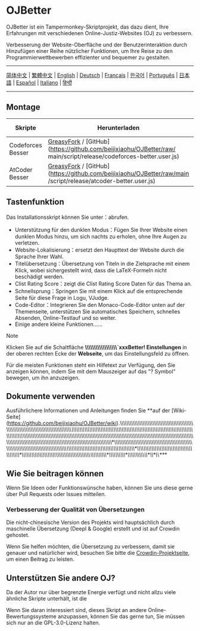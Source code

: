# OJBetter

OJBetter ist ein Tampermonkey-Skriptprojekt, das dazu dient, Ihre Erfahrungen mit verschiedenen Online-Justiz-Websites (OJ) zu verbessern.

Verbesserung der Website-Oberfläche und der Benutzerinteraktion durch Hinzufügen einer Reihe nützlicher Funktionen, um Ihre Reise zu den Programmierwettbewerben effizienter und bequemer zu gestalten.

------

[简体中文](https://github.com/beijixiaohu/OJBetter/blob/main/README.md) | [繁體中文](https://github.com/beijixiaohu/OJBetter/blob/main/i18n/zh-Hant/README.md) | [English](https://github.com/beijixiaohu/OJBetter/blob/main/i18n/en/README.md) | [Deutsch](https://github.com/beijixiaohu/OJBetter/blob/main/i18n/de/README.md) | [Français](https://github.com/beijixiaohu/OJBetter/blob/main/i18n/fr/README.md) | [한국어](https://github.com/beijixiaohu/OJBetter/blob/main/i18n/ko/README.md) | [Português](https://github.com/beijixiaohu/OJBetter/blob/main/i18n/pt/README.md) | [日本語](https://github.com/beijixiaohu/OJBetter/blob/main/i18n/ja/README.md) | [Español](https://github.com/beijixiaohu/OJBetter/blob/main/i18n/es/README.md) | [Italiano](https://github.com/beijixiaohu/OJBetter/blob/main/i18n/it/README.md) | [हिन्दी](https://github.com/beijixiaohu/OJBetter/blob/main/i18n/hi/README.md)

------

## Montage

| Skripte           | Herunterladen                                                                                                                                                                                                                                                                                                             | Beta-Download                                                                                   |
| ----------------- | ------------------------------------------------------------------------------------------------------------------------------------------------------------------------------------------------------------------------------------------------------------------------------------------------------------------------- | ----------------------------------------------------------------------------------------------- |
| Codeforces Besser | [GreasyFork](https://greasyfork.org/zh-CN/scripts/465777-codeforces-better) / [GitHub](https://github.com/beijixiaohu/OJBetter/raw/ main/script/release/codeforces-better.user.js) | [GitHub](https://github.com/beijixiaohu/OJBetter/raw/main/script/dev/codeforces-better.user.js) |
| AtCoder Besser    | [GreasyFork](https://greasyfork.org/zh-CN/scripts/471106-atcoder-better) / [GitHub](https://github.com/beijixiaohu/OJBetter/raw/main /script/release/atcoder-better.user.js)       | [GitHub](https://github.com/beijixiaohu/OJBetter/raw/main/script/dev/atcoder-better.user.js)    |

## Tastenfunktion

Das Installationsskript können Sie unter：abrufen.

- Unterstützung für den dunklen Modus：Fügen Sie Ihrer Website einen dunklen Modus hinzu, um sich nachts zu erholen, ohne Ihre Augen zu verletzen.
- Website-Lokalisierung：ersetzt den Haupttext der Website durch die Sprache Ihrer Wahl.
- Titelübersetzung：Übersetzung von Titeln in die Zielsprache mit einem Klick, wobei sichergestellt wird, dass die LaTeX-Formeln nicht beschädigt werden.
- Clist Rating Score：zeigt die Clist Rating Score Daten für das Thema an.
- Schnellsprung：Springen Sie mit einem Klick auf die entsprechende Seite für diese Frage in Logu, VJudge.
- Code-Editor：Integrieren Sie den Monaco-Code-Editor unten auf der Themenseite, unterstützen Sie automatisches Speichern, schnelles Absenden, Online-Testlauf und so weiter.
- Einige andere kleine Funktionen……

> [!NOTE]
>
> Klicken Sie auf die Schaltfläche **\\\\\\\\\\\\\\\\\\\\\\\\\\\\\\\\\\\\\`xxxBetter! Einstellungen** in der oberen rechten Ecke der **Webseite**, um das Einstellungsfeld zu öffnen.
>
> Für die meisten Funktionen steht ein Hilfetext zur Verfügung, den Sie anzeigen können, indem Sie mit dem Mauszeiger auf das "? Symbol" bewegen, um ihn anzuzeigen.

## Dokumente verwenden

Ausführlichere Informationen und Anleitungen finden Sie **auf der [Wiki-Seite] (https://github.com/beijixiaohu/OJBetter/wiki).\\\\\\\\\\\\\\\\\\\\\\\\\\\\\\\\\\\\\\\\\\\\\\\\\\\\\\\\\\\\\\\\\\\\\\\\\\\\\\\\\\\\\\\\\\\\\\\\\\\\\\\\\\\\\\\\\\\\\\\\\\\\\\\\\\\\\\\\\\\\\\\\\\\\\\\\\\\\\\\\\\\\\\\\\\*\\\\\\\\\\\\\\\\\\\\\\\\\\\\\\\\\\\\\\\\\\\\\\\\\\\\\\\\\\\\\\\\\\\\\\\\\\\\\\\\\\\\\\\\\\\\\\\\\\\\\\\\\\\\\\\\\\\\\\\\\\\\\\\\\\\\\\\\\\\\\\\\\\\\\\\\\\\\\\\\\\\\\\\\\\*\\\\\\\\\\\\\\\\\\\\\\\\\\\\\\\\\\\\\\\\\\\\\\\\\\\\\\\\\\\\\\\\\\\\\\\\\\\\\\\\\\\\\\\\\\\\\\\\\\\\\\\\\\\\\\\\\\\\\\\\\\\\\\\\\\\\\\\\\\\\\\\\\\\\\\\\\\\\\\\\\\\\\\\\\\\\\\\\\\\\\\\\\\\\\\\\\\\\\\\\\\\\\\\\\\\\\\\\\\\\\\\\\\\\\\\\\\\\\\\\\\\\\\\\\\\\\\\\\\\\\\\\\\\\\\\\\\\\\\\\\\\\\\\\\\\\\\\\\\\\\\\\\\\\\\\\\\\\\\\\\\\\\\\\\\\\\\\\\\\\\*\\\\\\\\\\\\\\\\\\\\\\\\\\\\\\\\\\\\\\\\\\\\\\\\\\\\\\\\\\\\\\\\\\\\\\\\\\\\\\\\\\\\\\\\\\\\\\\\\\\\\\\\\\\\\\\\\\\\\\\\\\\\\\\\\\\\\\\\\\\\\\\\\\\\\\\\\\\\\\\\\\\\\\\\\\*\\\\\\\\\\\\\\\\\\\\\\\\\\\\\\\\\\\\\\\\\\\\\\\\\\\\\\\\\\\\\\\\\\\\\\\\\\\\\\\\\\\\\*\\\\\\\\\\\\\\\\\\\\\\\\\\\\\\\\\\\\\\\\\\\\\\\\\\\\\\\\\\\\\\\\\\\\\\\\\\\\\\\\\\\\\*\\\\\\\\\\\\\\\\\\\\\\\\\\\\\\\\\\\\\\\\\\*\\\\\\\\\\\\\\\\\\\\\\\\\\\\\\\\\\\\\\\\\\*\\\\\\\\\\\\\\\\\\\\\*\\\\\\\\\\\\\\\\\\\\\*\\\\\\\\\\*\\\\\\\\\\*\\\\\*\\\\\*\\*\\*\*\**\*

## Wie Sie beitragen können

Wenn Sie Ideen oder Funktionswünsche haben, können Sie uns diese gerne über Pull Requests oder Issues mitteilen.

### Verbesserung der Qualität von Übersetzungen

Die nicht-chinesische Version des Projekts wird hauptsächlich durch maschinelle Übersetzung (Deepl & Google) erstellt und ist auf Crowdin gehostet.

Wenn Sie helfen möchten, die Übersetzung zu verbessern, damit sie genauer und natürlicher wird, besuchen Sie bitte die [Crowdin-Projektseite](https://zh.crowdin.com/project/codeforcesbetter), um einen Beitrag zu leisten.

## Unterstützen Sie andere OJ?

Da der Autor nur über begrenzte Energie verfügt und nicht allzu viele ähnliche Skripte unterhält, ist die

Wenn Sie daran interessiert sind, dieses Skript an andere Online-Bewertungssysteme anzupassen, können Sie das gerne tun, Sie müssen sich nur an die GPL-3.0-Lizenz halten.